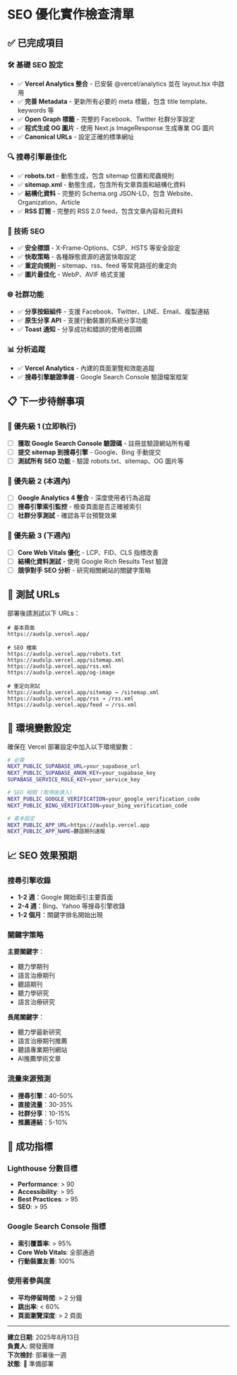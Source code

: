 # SEO 優化實作檢查清單

## ✅ 已完成項目

### 🛠 基礎 SEO 設定
- ✅ **Vercel Analytics 整合** - 已安裝 @vercel/analytics 並在 layout.tsx 中啟用
- ✅ **完善 Metadata** - 更新所有必要的 meta 標籤，包含 title template、keywords 等
- ✅ **Open Graph 標籤** - 完整的 Facebook、Twitter 社群分享設定
- ✅ **程式生成 OG 圖片** - 使用 Next.js ImageResponse 生成專業 OG 圖片
- ✅ **Canonical URLs** - 設定正確的標準網址

### 🔍 搜尋引擎最佳化
- ✅ **robots.txt** - 動態生成，包含 sitemap 位置和爬蟲規則
- ✅ **sitemap.xml** - 動態生成，包含所有文章頁面和結構化資料
- ✅ **結構化資料** - 完整的 Schema.org JSON-LD，包含 Website、Organization、Article
- ✅ **RSS 訂閱** - 完整的 RSS 2.0 feed，包含文章內容和元資料

### 🔗 技術 SEO
- ✅ **安全標頭** - X-Frame-Options、CSP、HSTS 等安全設定
- ✅ **快取策略** - 各種靜態資源的適當快取設定
- ✅ **重定向規則** - sitemap、rss、feed 等常見路徑的重定向
- ✅ **圖片最佳化** - WebP、AVIF 格式支援

### 🌐 社群功能
- ✅ **分享按鈕組件** - 支援 Facebook、Twitter、LINE、Email、複製連結
- ✅ **原生分享 API** - 支援行動裝置的系統分享功能
- ✅ **Toast 通知** - 分享成功和錯誤的使用者回饋

### 📊 分析追蹤
- ✅ **Vercel Analytics** - 內建的頁面瀏覽和效能追蹤
- ✅ **搜尋引擎驗證準備** - Google Search Console 驗證檔案框架

## 📋 下一步待辦事項

### 🎯 優先級 1 (立即執行)
- [ ] **獲取 Google Search Console 驗證碼** - 註冊並驗證網站所有權
- [ ] **提交 sitemap 到搜尋引擎** - Google、Bing 手動提交
- [ ] **測試所有 SEO 功能** - 驗證 robots.txt、sitemap、OG 圖片等

### 🎯 優先級 2 (本週內)
- [ ] **Google Analytics 4 整合** - 深度使用者行為追蹤
- [ ] **搜尋引擎索引監控** - 檢查頁面是否正確被索引
- [ ] **社群分享測試** - 確認各平台預覽效果

### 🎯 優先級 3 (下週內)
- [ ] **Core Web Vitals 優化** - LCP、FID、CLS 指標改善
- [ ] **結構化資料測試** - 使用 Google Rich Results Test 驗證
- [ ] **競爭對手 SEO 分析** - 研究相關網站的關鍵字策略

## 🧪 測試 URLs

部署後請測試以下 URLs：

```
# 基本頁面
https://audslp.vercel.app/

# SEO 檔案
https://audslp.vercel.app/robots.txt
https://audslp.vercel.app/sitemap.xml
https://audslp.vercel.app/rss.xml
https://audslp.vercel.app/og-image

# 重定向測試
https://audslp.vercel.app/sitemap → /sitemap.xml
https://audslp.vercel.app/rss → /rss.xml
https://audslp.vercel.app/feed → /rss.xml
```

## 🔧 環境變數設定

確保在 Vercel 部署設定中加入以下環境變數：

```bash
# 必需
NEXT_PUBLIC_SUPABASE_URL=your_supabase_url
NEXT_PUBLIC_SUPABASE_ANON_KEY=your_supabase_key
SUPABASE_SERVICE_ROLE_KEY=your_service_key

# SEO 相關 (取得後填入)
NEXT_PUBLIC_GOOGLE_VERIFICATION=your_google_verification_code
NEXT_PUBLIC_BING_VERIFICATION=your_bing_verification_code

# 基本設定
NEXT_PUBLIC_APP_URL=https://audslp.vercel.app
NEXT_PUBLIC_APP_NAME=聽語期刊速報
```

## 📈 SEO 效果預期

### 搜尋引擎收錄
- **1-2 週**：Google 開始索引主要頁面
- **2-4 週**：Bing、Yahoo 等搜尋引擎收錄
- **1-2 個月**：關鍵字排名開始出現

### 關鍵字策略
**主要關鍵字**：
- 聽力學期刊
- 語言治療期刊
- 聽語期刊
- 聽力學研究
- 語言治療研究

**長尾關鍵字**：
- 聽力學最新研究
- 語言治療期刊推薦
- 聽語專業期刊網站
- AI推薦學術文章

### 流量來源預測
- **搜尋引擎**：40-50%
- **直接流量**：30-35%
- **社群分享**：10-15%
- **推薦連結**：5-10%

## 🎯 成功指標

### Lighthouse 分數目標
- **Performance**: > 90
- **Accessibility**: > 95
- **Best Practices**: > 95
- **SEO**: > 95

### Google Search Console 指標
- **索引覆蓋率**: > 95%
- **Core Web Vitals**: 全部通過
- **行動裝置友善**: 100%

### 使用者參與度
- **平均停留時間**: > 2 分鐘
- **跳出率**: < 60%
- **頁面瀏覽深度**: > 2 頁面

---

**建立日期**: 2025年8月13日  
**負責人**: 開發團隊  
**下次檢討**: 部署後一週  
**狀態**: 🚀 準備部署
